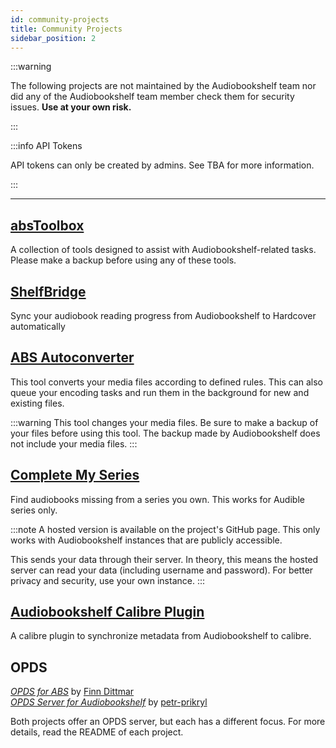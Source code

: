 ```yaml
---
id: community-projects
title: Community Projects
sidebar_position: 2
---
```


:::warning

The following projects are not maintained by the Audiobookshelf team nor did any of the Audiobookshelf team member check them for security issues. **Use at your own risk.**

:::

:::info API Tokens

API tokens can only be created by admins. See TBA for more information.

:::

---

<!---

## [Project name](https://github.com/yourusername/projectname)

Short description of the project

:::info

A note to the project that is important to know.

:::

-->

## [absToolbox](https://github.com/vito0912/absToolbox)

A collection of tools designed to assist with Audiobookshelf-related tasks. Please make a backup before using any of these tools.

## [ShelfBridge](https://github.com/rohit-purandare/ShelfBridge)

Sync your audiobook reading progress from Audiobookshelf to Hardcover automatically

## [ABS Autoconverter](https://github.com/Vito0912/abs-autoconverter)

This tool converts your media files according to defined rules. This can also queue your encoding tasks and run them in the background for new and existing files.

:::warning
This tool changes your media files. Be sure to make a backup of your files before using this tool. The backup made by Audiobookshelf does not include your media files.
:::

## [Complete My Series](https://github.com/xFrieDSpuDx/completeseries)

Find audiobooks missing from a series you own. This works for Audible series only.

:::note
A hosted version is available on the project's GitHub page. This only works with Audiobookshelf instances that are publicly accessible.

This sends your data through their server. In theory, this means the hosted server can read your data (including username and password). For better privacy and security, use your own instance.
:::

## [Audiobookshelf Calibre Plugin](https://github.com/jbhul/Audiobookshelf-calibre-plugin)

A calibre plugin to synchronize metadata from Audiobookshelf to calibre.

## OPDS

_[OPDS for ABS](https://github.com/Vito0912/abs-opds)_ by [Finn Dittmar](https://github.com/Vito0912)\
_[OPDS Server for Audiobookshelf](https://github.com/petr-prikryl/OPDS-ABS)_ by [petr-prikryl](https://github.com/petr-prikryl)

Both projects offer an OPDS server, but each has a different focus. For more details, read the README of each project.

